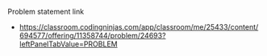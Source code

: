 Problem statement link

- https://classroom.codingninjas.com/app/classroom/me/25433/content/694577/offering/11358744/problem/24693?leftPanelTabValue=PROBLEM
